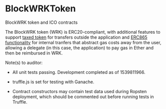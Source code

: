 # BlockWRKToken
BlockWRK token and ICO contracts

The BlockWRK token (WRK) is ERC20-compliant, with additional features to support [taxed token](https://github.com/OpenZeppelin/openzeppelin-solidity/issues/787) 
for transfers outside the application and [ERC865 functionality](https://github.com/ethereum/EIPs/issues/865) 
for internal tranfers that abstract gas costs away from the user, allowing a delegate 
(in this case, the application) to pay gas in Ether and then be reimbursed in WRK. 

Note(s) to auditor: 
- All unit tests passing. Development completed as of 1539811966. 

- truffle.js is set for testing with Ganache. 

- Contract constructors may contain test data used during Ropsten deployment, which should be commented out before running tests in Truffle. 
